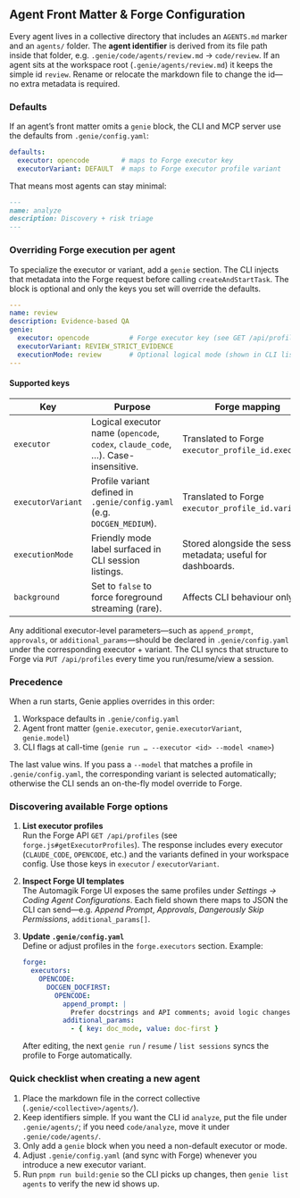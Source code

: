 ## Agent Front Matter & Forge Configuration

Every agent lives in a collective directory that includes an `AGENTS.md` marker and an `agents/` folder. The **agent identifier** is derived from its file path inside that folder, e.g. `.genie/code/agents/review.md` → `code/review`. If an agent sits at the workspace root (`.genie/agents/review.md`) it keeps the simple id `review`. Rename or relocate the markdown file to change the id—no extra metadata is required.

### Defaults

If an agent’s front matter omits a `genie` block, the CLI and MCP server use the defaults from `.genie/config.yaml`:

```yaml
defaults:
  executor: opencode        # maps to Forge executor key
  executorVariant: DEFAULT  # maps to Forge executor profile variant
```

That means most agents can stay minimal:

```markdown
---
name: analyze
description: Discovery + risk triage
---
```

### Overriding Forge execution per agent

To specialize the executor or variant, add a `genie` section. The CLI injects that metadata into the Forge request before calling `createAndStartTask`. The block is optional and only the keys you set will override the defaults.

```yaml
---
name: review
description: Evidence-based QA
genie:
  executor: opencode          # Forge executor key (see GET /api/profiles)
  executorVariant: REVIEW_STRICT_EVIDENCE
  executionMode: review       # Optional logical mode (shown in CLI listings)
---
```

#### Supported keys

| Key | Purpose | Forge mapping |
| --- | --- | --- |
| `executor` | Logical executor name (`opencode`, `codex`, `claude_code`, …). Case-insensitive. | Translated to Forge `executor_profile_id.executor`. |
| `executorVariant` | Profile variant defined in `.genie/config.yaml` (e.g. `DOCGEN_MEDIUM`). | Translated to Forge `executor_profile_id.variant`. |
| `executionMode` | Friendly mode label surfaced in CLI session listings. | Stored alongside the session metadata; useful for dashboards. |
| `background` | Set to `false` to force foreground streaming (rare). | Affects CLI behaviour only. |

Any additional executor-level parameters—such as `append_prompt`, `approvals`, or `additional_params`—should be declared in `.genie/config.yaml` under the corresponding executor + variant. The CLI syncs that structure to Forge via `PUT /api/profiles` every time you run/resume/view a session.

### Precedence

When a run starts, Genie applies overrides in this order:

1. Workspace defaults in `.genie/config.yaml`
2. Agent front matter (`genie.executor`, `genie.executorVariant`, `genie.model`)
3. CLI flags at call-time (`genie run … --executor <id> --model <name>`)

The last value wins. If you pass a `--model` that matches a profile in `.genie/config.yaml`, the corresponding variant is selected automatically; otherwise the CLI sends an on-the-fly model override to Forge.

### Discovering available Forge options

1. **List executor profiles**  
   Run the Forge API `GET /api/profiles` (see `forge.js#getExecutorProfiles`). The response includes every executor (`CLAUDE_CODE`, `OPENCODE`, etc.) and the variants defined in your workspace config. Use those keys in `executor` / `executorVariant`.

2. **Inspect Forge UI templates**  
   The Automagik Forge UI exposes the same profiles under *Settings → Coding Agent Configurations*. Each field shown there maps to JSON the CLI can send—e.g. *Append Prompt*, *Approvals*, *Dangerously Skip Permissions*, `additional_params[]`.

3. **Update `.genie/config.yaml`**  
   Define or adjust profiles in the `forge.executors` section. Example:

   ```yaml
   forge:
     executors:
       OPENCODE:
         DOCGEN_DOCFIRST:
           OPENCODE:
             append_prompt: |
               Prefer docstrings and API comments; avoid logic changes.
             additional_params:
               - { key: doc_mode, value: doc-first }
   ```

   After editing, the next `genie run` / `resume` / `list sessions` syncs the profile to Forge automatically.

### Quick checklist when creating a new agent

1. Place the markdown file in the correct collective (`.genie/<collective>/agents/`).
2. Keep identifiers simple. If you want the CLI id `analyze`, put the file under `.genie/agents/`; if you need `code/analyze`, move it under `.genie/code/agents/`.
3. Only add a `genie` block when you need a non-default executor or mode.
4. Adjust `.genie/config.yaml` (and sync with Forge) whenever you introduce a new executor variant.
5. Run `pnpm run build:genie` so the CLI picks up changes, then `genie list agents` to verify the new id shows up.
